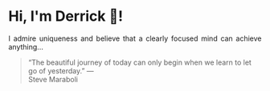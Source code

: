 # Hi, I'm Derrick 👋!
<p align="justify">I admire uniqueness and believe that a clearly focused mind can achieve anything...</p> 
<!-- #quote-start -->
<blockquote>&ldquo;The beautiful journey of today can only begin when we learn to let go of yesterday.&rdquo; &mdash; <footer>Steve Maraboli</footer></blockquote>
<!-- #quote-end -->
